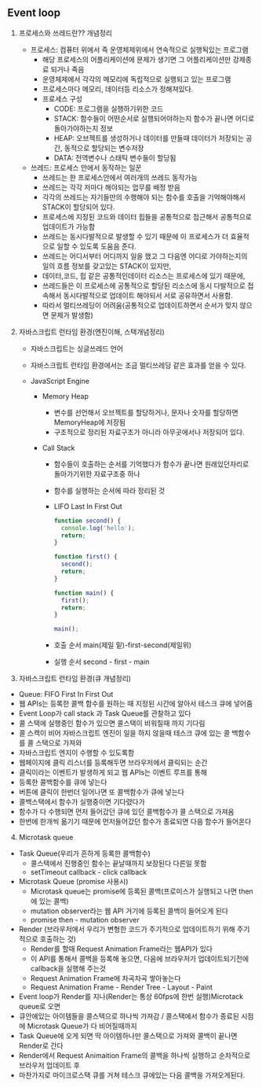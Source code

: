## Event loop

1. 프로세스와 쓰레드란?? 개념정리
   - 프로세스: 컴퓨터 위에서 즉 운영체제위에서 연속적으로 실행됙있는 프로그램
     - 해당 프로세스의 어플리케이션에 문제가 생기면 그 어플리케이션만 강제종료 되거나 죽음
     - 운영체제에서 각각의 메모리에 독립적으로 실행되고 있는 프로그램
     - 프로세스마다 메모리, 데이터등 리소스가 정해져있다.
     - 프로세스 구성
       - CODE: 프로그램을 실행하기위한 코드
       - STACK: 함수들이 어떤순서로 실행되어야하는지 함수가 끝나면 어디로 돌아가야하는지 정보
       - HEAP: 오브젝트를 생성하거나 데이터를 만들때 데이터가 저장되는 공간, 동적으로 할당되는 변수저장
       - DATA: 전역변수나 스태틱 변수들이 할당됨
   - 쓰레드: 프로세스 안에서 동작하는 일꾼
     - 쓰레드는 한 프로세스안에서 여러개의 쓰레드 동작가능
     - 쓰레드는 각각 저마다 해야되는 업무를 배정 받음
     - 각각의 쓰레드는 자기들만의 수행해야 되는 함수를 호출을 기억해야해서 STACK이 할당되어 있다.
     - 프로세스에 지정된 코드와 데이터 힙들을 공통적으로 접근해서 공통적으로 업데이트가 가능함
     - 쓰레드는 동시다발적으로 발생할 수 있기 때문에 이 프로세스가 더 효율적으로 일할 수 있도록 도움음 준다.
     - 쓰레드는 어디서부터 어디까지 일을 했고 그 다음엔 어디로 가야하는지의 일의 흐름 정보를 갖고있는 STACK이 있지만,
     - 데이터,코드, 힙 같은 공통적인데이터 리소스는 프로세스에 있기 때문에,
     - 쓰레드들은 이 프로세스에 공통적으로 할당된 리소스에 동시 다발적으로 접속해서 동시다발적으로 업데이트 해야되서 서로 공유하면서 사용함.
     - 따라서 멀티쓰레딩이 어려움(공통적으로 업데이트하면서 순서가 맞지 않으면 문제가 발생함)
2. 자바스크립트 런타임 환경(엔진이해, 스택개념정리)

   - 자바스크립트는 싱글쓰레드 언어
   - 자바스크립트 런타임 환경에서는 조금 멀티쓰레딩 같은 효과를 얻을 수 있다.
   - JavaScript Engine

     - Memory Heap
       - 변수를 선언해서 오브젝트를 할당하거나, 문자나 숫자를 할당하면 MemoryHeap에 저장됨
       - 구조적으로 정리된 자료구조가 아니라 아무곳에서나 저장되어 있다.
     - Call Stack

       - 함수들이 호출하는 순서를 기억했다가 함수가 끝나면 원래있던자리로 돌아가기위한 자료구조중 하나
       - 함수를 실행하는 순서에 따라 정리된 것
       - LIFO Last In First Out

         ```javascript
         function second() {
           console.log('hello');
           return;
         }

         function first() {
           second();
           return;
         }

         function main() {
           first();
           return;
         }

         main();
         ```

       - 호출 순서 main(제일 밑)-first-second(제일위)
       - 실행 순서 second - first - main

3. 자바스크립트 런타임 환경(큐 개념정리)

- Queue: FIFO First In First Out
- 웹 APIs는 등록한 콜백 함수를 원하는 때 지정된 시간에 알아서 테스크 큐에 넣어줌
- Event Loop가 call stack 과 Task Queue를 관찰하고 있다
- 콜 스택에 실행중인 함수가 있으면 콜스택이 비워질때 까지 기다림
- 콜 스캑이 비어 자바스크립트 엔진이 일을 하지 않을때 테스크 큐에 있는 콜 백함수를 콜 스택으로 가져와
- 자바스크립트 엔지이 수행할 수 있도록함
- 웹페이지에 클릭 리스너를 등록해두면 브라우저에서 클릭되는 순간
- 클릭이라는 이벤트가 발생하게 되고 웹 APIs는 이벤트 루프를 통해
- 등록한 콜백함수를 큐에 넣는다
- 버튼에 클릭이 한번더 일어나면 또 콜백함수가 큐에 넣는다
- 콜백스택에서 함수가 실행중이면 기다렸다가
- 함수가 다 수행되면 먼저 들어갔던 큐에 있던 콜백함수가 콜 스택으로 가져옴
- 한번에 한개씩 옮기기 때문에 먼저들어갔던 함수가 종료되면 다음 함수가 들어온다

4. Microtask queue

- Task Queue(우리가 흔하게 등록한 콜백함수)
  - 콜스택에서 진행중인 함수는 끝날때까지 보장된다 다른일 못함
  - setTimeout callback - click callback
- Microtask Queue (promise 사용시)
  - Microtask queue는 promise에 등록된 콜백(프로미스가 실행되고 나면 then 에 있는 콜백)
  - mutation observer라는 웹 API 거기에 등록된 콜백이 들어오게 된다
  - promise then - mutation observer
- Render (브라우저에서 우리가 변형한 코드가 주기적으로 업데이트하기 위해 주기적으로 호출하는 것)
  - Render를 할때 Request Animation Frame라는 웹API가 있다
  - 이 API를 통해서 콜백을 등록해 놓으면, 다음에 브라우저가 업데이트되기전에 callback을 실행해 주는것
  - Request Animation Frame에 차곡차곡 쌓아놓는다
  - Request Animation Frame - Render Tree - Layout - Paint
- Event loop가 Render를 지나(Render는 통상 60fps에 한번 실행)Microtack queue로 오면
- 큐안에있는 아이템들을 콜스텍으로 하나씩 가져감 / 콜스택에서 함수가 종료된 시점에 Microtask Queue가 다 비어질때까지
- Task Queue에 오게 되면 딱 아이템하나만 콜스택으로 가져와 콜백이 끝나면 Render로 간다
- Render에서 Request Animaition Frame의 콜백을 하나씩 실행하고 순차적으로 브라우저 업데이트 후
- 마찬가지로 마이크로스택 큐를 거쳐 테스크 큐에있는 다음 콜백을 가져오게된다.
